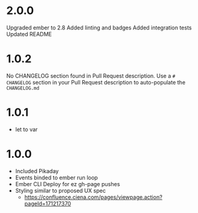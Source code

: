 # 2.0.0
Upgraded ember to 2.8
Added linting and badges
Added integration tests
Updated README

# 1.0.2
No CHANGELOG section found in Pull Request description.
Use a `# CHANGELOG` section in your Pull Request description to auto-populate the `CHANGELOG.md`

# 1.0.1
- let to var

# 1.0.0
- Included Pikaday
- Events binded to ember run loop
- Ember CLI Deploy for ez gh-page pushes
- Styling similar to proposed UX spec
    - https://confluence.ciena.com/pages/viewpage.action?pageId=171217370

